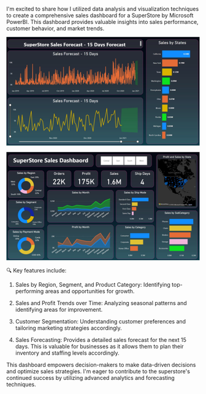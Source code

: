I'm excited to share how I utilized data analysis and visualization techniques to create a comprehensive sales dashboard for a SuperStore by Microsoft PowerBI. This dashboard provides valuable insights into sales performance, customer behavior, and market trends.

![15 Days Sales Forecast](https://raw.githubusercontent.com/heyamay/Superstore-sales-dashboard/main/15%20days%20sales%20forecast.jpg)

![Sales Dashboard](https://raw.githubusercontent.com/heyamay/Superstore-sales-dashboard/main/Sales%20dashboard.jpg)


🔍 Key features include:

1. Sales by Region, Segment, and Product Category: Identifying top-performing areas and opportunities for growth.

2. Sales and Profit Trends over Time: Analyzing seasonal patterns and identifying areas for improvement.

3. Customer Segmentation: Understanding customer preferences and tailoring marketing strategies accordingly.

4. Sales Forecasting: Provides a detailed sales forecast for the next 15 days. This is valuable for businesses as it allows them to plan their inventory and staffing levels accordingly.

This dashboard empowers decision-makers to make data-driven decisions and optimize sales strategies. I'm eager to contribute to the superstore's continued success by utilizing advanced analytics and forecasting techniques.
